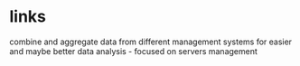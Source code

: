 # links
combine and aggregate data from different management systems for easier and maybe better data analysis - focused on servers management
